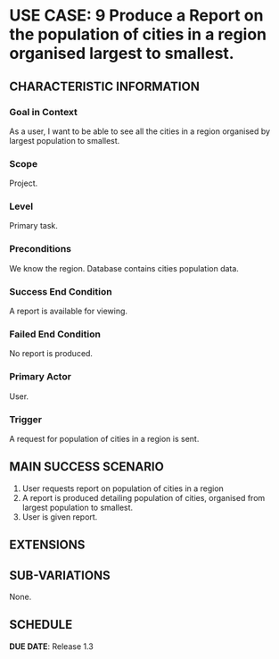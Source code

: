 # USE CASE: 9 Produce a Report on the population of cities in a region organised largest to smallest.

## CHARACTERISTIC INFORMATION

### Goal in Context

As a user, I want to be able to see all the cities in a region organised by largest population to smallest.
### Scope

Project.

### Level

Primary task.

### Preconditions

We know the region.  Database contains cities population data.

### Success End Condition

A report is available for viewing.

### Failed End Condition

No report is produced.

### Primary Actor

User.

### Trigger

A request for population of cities in a region is sent.

## MAIN SUCCESS SCENARIO

1. User requests report on population of cities in a region
2. A report is produced detailing population of cities, organised from largest population to smallest.
3. User is given report.

## EXTENSIONS

## SUB-VARIATIONS

None.

## SCHEDULE

**DUE DATE**: Release 1.3